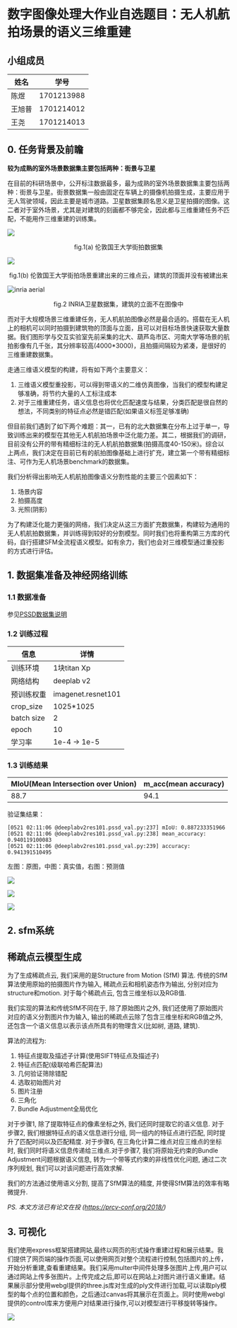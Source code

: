 # 数字图像处理大作业自选题目：无人机航拍场景的语义三维重建

## 小组成员
|姓名|学号|
|------|---|
| 陈煜 |1701213988|
|王旭普|1701214012|
| 王尧 |1701214013|

## 0. 任务背景及前瞻
**较为成熟的室外场景数据集主要包括两种：街景与卫星**

在目前的科研场景中，公开标注数据最多，最为成熟的室外场景数据集主要包括两种：街景与卫星。街景数据集一般由固定在车辆上的摄像机拍摄生成，主要应用于无人驾驶领域，因此主要是城市道路。卫星数据集顾名思义是卫星拍摄的图像。这二者对于室外场景，尤其是对建筑的刻画都不够完全，因此都与三维重建任务不匹配，不能用作三维重建的训练集。

![](kingscollege-semantic.png)
<div style="text-align:center">fig.1(a) 伦敦国王大学街拍数据集</div>

![](kingscollege.png)
<div style="text-align:center">fig.1(b) 伦敦国王大学街拍场景重建出来的三维点云，建筑的顶面并没有被建出来</div>

![inria aerial](vie1.jpg)
<div style="text-align:center">fig.2 INRIA卫星数据集，建筑的立面不在图像中</div>

而对于大规模场景三维重建任务，无人机航拍图像必然是最合适的。搭载在无人机上的相机可以同时拍摄到建筑物的顶面与立面，且可以对目标场景快速获取大量数据。我们图形学与交互实验室先前采集的北大、葫芦岛市区、河南大学等场景的航拍影像有几千张，其分辨率较高(4000*3000)，且拍摄间隔较为紧凑，是很好的三维重建数据集。

走通三维语义模型的构建，将有如下两个主要意义：
1. 三维语义模型重投影，可以得到带语义的二维仿真图像，当我们的模型构建足够准确，将节约大量的人工标注成本
2. 对于三维重建任务，语义信息也将优化匹配速度与结果，分类匹配是很自然的想法，不同类别的特征点必然是错匹配(如果语义标签足够准确)

但目前我们遇到了如下两个难题：其一，已有的北大数据集在分布上过于单一，导致训练出来的模型在其他无人机航拍场景中泛化能力差。其二，根据我们的调研，目前没有公开的带有精细标注的无人机航拍数据集(拍摄高度40-150米)。综合以上两点，我们决定在目前已有的航拍图像基础上进行扩充，建立第一个带有精细标注、可作为无人机场景benchmark的数据集。

我们分析得出影响无人机航拍图像语义分割性能的主要三个因素如下：
1. 场景内容
2. 拍摄高度
3. 光照(阴影)

为了构建泛化能力更强的网络，我们决定从这三方面扩充数据集，构建较为通用的无人机航拍数据集，并训练得到较好的分割模型。同时我们也将重构第三方库的代码，自行搭建SFM全流程语义模型。如有余力，我们也会对三维模型通过重投影的方式进行评估。

## 1. 数据集准备及神经网络训练

### 1.1 数据准备
参见[PSSD数据集说明](../dataset/PSSD/README.md.html)

### 1.2 训练过程

|信息|详情|
|---|---|
|训练环境|1块titan Xp|
|网络结构|deeplab v2|
|预训练权重|imagenet.resnet101|
|crop_size|1025*1025|
|batch size|2|
|epoch|10|
|学习率|1e-4 -> 1e-5|

### 1.3 训练结果

|MIoU(Mean Intersection over Union)|m_acc(mean accuracy)|
|----|-----|
|88.7|94.1 |

验证集结果：
```
[0521 02:11:06 @deeplabv2res101.pssd_val.py:237] mIoU: 0.887233351966           
[0521 02:11:06 @deeplabv2res101.pssd_val.py:238] mean_accuracy: 0.940119100083  
[0521 02:11:06 @deeplabv2res101.pssd_val.py:239] accuracy: 0.941391510495
```

左图：原图，中图：真实值，右图：预测值

![](8.png)

![](16.png)

![](20.png)

## 2. sfm系统

## 稀疏点云模型生成

为了生成稀疏点云, 我们采用的是Structure from Motion (SfM) 算法. 传统的SfM算法使用原始的拍摄图片作为输入, 稀疏点云和相机姿态作为输出, 分别对应为structure和motion. 对于每个稀疏点云, 包含三维坐标以及RGB值.

我们实现的算法和传统SfM不同在于, 除了原始图片之外, 我们还使用了原始图片对应的语义分割图片作为输入, 输出的稀疏点云除了包含三维坐标和RGB值之外, 还包含一个语义信息以表示该点所具有的物理含义(比如树, 道路, 建筑).

算法的流程为:
1. 特征点提取及描述子计算(使用SIFT特征点及描述子)
2. 特征点匹配(级联哈希匹配算法)
3. 几何验证筛除错配
4. 选取初始图片对
5. 图片注册
6. 三角化
7. Bundle Adjustment全局优化

对于步骤1, 除了提取特征点的像素坐标之外, 我们还同时提取它的语义信息. 对于步骤2, 我们根据特征点的语义信息进行分组, 同一组内的特征点进行匹配, 同时提升了匹配时间以及匹配精度. 对于步骤6, 在三角化计算二维点对应三维点的坐标时, 我们同时将语义信息传递给三维点.对于步骤7, 我们将原始无约束的Bundle Adjustment问题根据语义信息, 转为一个带等式约束的非线性优化问题, 通过二次序列规划, 我们可以对该问题进行高效求解.

我们的方法通过使用语义分割, 提高了SfM算法的精度, 并使得SfM算法的效率有略微提升.

*PS. 本文方法已有论文在投 (https://prcv-conf.org/2018/)*

## 3. 可视化

我们使用express框架搭建网站,最终以网页的形式操作重建过程和展示结果。我们提供了网页端的操作页面,可以使用网页对整个流程进行控制,包括图片的上传，开始分析重建,查看重建结果。我们采用multer中间件处理多张图片上传,用户可以通过网站上传多张图片。上传完成之后,即可以在网站上对图片进行语义重建。结果展示部分使用webgl提供的three.js库对生成的ply文件进行加载,可以读取ply模型的每个点的位置和颜色，之后通过canvas将其展示在页面上。同时使用webgl提供的control库来方便用户对结果进行操作,可以对模型进行平移旋转等操作。


![](result.png)




